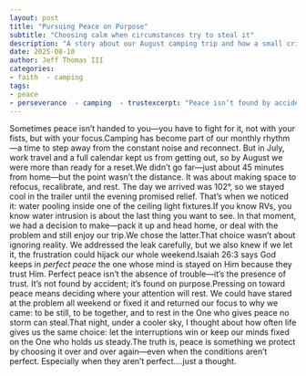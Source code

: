 ```yaml
---
layout: post
title: "Pursuing Peace on Purpose"
subtitle: "Choosing calm when circumstances try to steal it"
description: "A story about our August camping trip and how a small crisis became an opportunity to press on toward peace."
date: 2025-08-10
author: Jeff Thomas III
categories:  
- faith  - camping
tags:  
- peace  
- perseverance  - camping  - trustexcerpt: "Peace isn’t found by accident—it’s found on purpose. Here’s how an unexpected camping problem became a reminder to keep my mind fixed on the One who gives perfect peace."image: /img/posts/pursuing-peace-on-purpose.jpgbackground: /img/posts/bg-pursuing-peace-on-purpose.jpgscripture: "Isaiah 26:3 ESV"
---
```


Sometimes peace isn’t handed to you—you have to fight for it, not with your fists, but with your focus.Camping has become part of our monthly rhythm—a time to step away from the constant noise and reconnect. But in July, work travel and a full calendar kept us from getting out, so by August we were more than ready for a reset.We didn’t go far—just about 45 minutes from home—but the point wasn’t the distance. It was about making space to refocus, recalibrate, and rest. The day we arrived was 102°, so we stayed cool in the trailer until the evening promised relief. That’s when we noticed it: water pooling inside one of the ceiling light fixtures.If you know RVs, you know water intrusion is about the last thing you want to see. In that moment, we had a decision to make—pack it up and head home, or deal with the problem and still enjoy our trip.We chose the latter.That choice wasn’t about ignoring reality. We addressed the leak carefully, but we also knew if we let it, the frustration could hijack our whole weekend.Isaiah 26:3 says God keeps in *perfect peace* the one whose mind is stayed on Him because they trust Him. Perfect peace isn’t the absence of trouble—it’s the presence of trust. It’s not found by accident; it’s found on purpose.Pressing on toward peace means deciding where your attention will rest. We could have stared at the problem all weekend or fixed it and returned our focus to why we came: to be still, to be together, and to rest in the One who gives peace no storm can steal.That night, under a cooler sky, I thought about how often life gives us the same choice: let the interruptions win or keep our minds fixed on the One who holds us steady.The truth is, peace is something we protect by choosing it over and over again—even when the conditions aren’t perfect. Especially when they aren’t perfect.…just a thought.
<!--stackedit_data:
eyJoaXN0b3J5IjpbLTg1MDk2ODU3OV19
-->